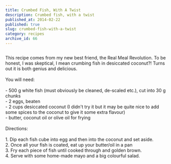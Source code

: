 ```yaml
---
title: Crumbed Fish, With A Twist
description: Crumbed fish, with a twist
published_at: 2014-02-22
published: true
slug: crumbed-fish-with-a-twist
category: recipes
archive_id: 66
---
```


<div><img src="/assets/images/articles/coconut_crumbed_fish.jpg" alt=""><p class="caption"></p>This recipe comes from my new best friend, the Real Meal Revolution. To be honest, I was skeptical, I mean crumbing fish in desiccated coconut?!  Turns out it is both genius and delicious.  <br><br>
You will need:<br><br>
- 500 g white fish (must obviously be cleaned, de-scaled etc.), cut into 30 g chunks<br>
- 2 eggs, beaten<br>
- 2 cups desiccated coconut (I didn't try it but it may be quite nice to add some spices to the coconut to give it some extra flavour)<br>
- butter, coconut oil or olive oil for frying<br><br>
Directions:<br><br>
1. Dip each fish cube into egg and then into the coconut and set aside.<br>
2. Once all your fish is coated, eat up your butter/oil in a pan<br>
3. Fry each piece of fish until cooked through and golden brown.<br>
4. Serve with some home-made mayo and a big colourful salad.</div>
